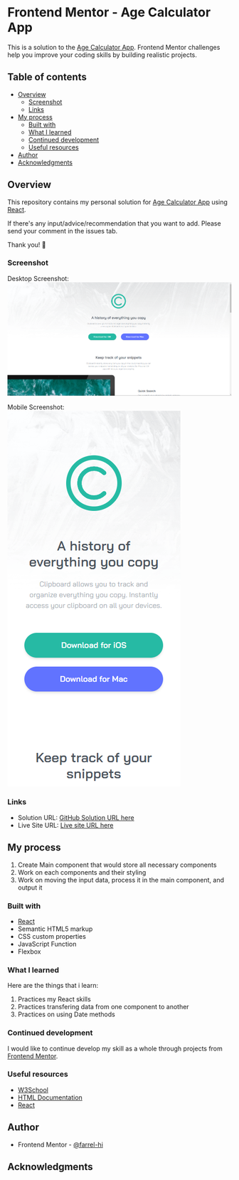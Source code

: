 # Frontend Mentor - Age Calculator App

This is a solution to the [Age Calculator App](https://www.frontendmentor.io/challenges/age-calculator-app-dF9DFFpj-Q). Frontend Mentor challenges help you improve your coding skills by building realistic projects. 
## Table of contents

- [Overview](#overview)
  - [Screenshot](#screenshot)
  - [Links](#links)
- [My process](#my-process)
  - [Built with](#built-with)
  - [What I learned](#what-i-learned)
  - [Continued development](#continued-development)
  - [Useful resources](#useful-resources)
- [Author](#author)
- [Acknowledgments](#acknowledgments)

## Overview
This repository contains my personal solution for [Age Calculator App](https://www.frontendmentor.io/challenges/age-calculator-app-dF9DFFpj-Q) using [React](https://react.dev/).

If there's any input/advice/recommendation that you want to add. Please send your comment in the issues tab.

Thank you! 🙏

### Screenshot

Desktop Screenshot:
![](./screenshot/desktop-screenshot.png)

Mobile Screenshot:
![](./screenshot/mobile-screenshot.png)


### Links

- Solution URL: [GitHub Solution URL here](https://github.com/farrel-hi/frontend-mentor-advice-generator-app-main)
- Live Site URL: [Live site URL here](https://farrel-hi.github.io/frontend-mentor-advice-generator-app-main/)

## My process
1. Create Main component that would store all necessary components
2. Work on each components and their styling
3. Work on moving the input data, process it in the main component, and output it

### Built with

- [React](https://react.dev/)
- Semantic HTML5 markup
- CSS custom properties
- JavaScript Function
- Flexbox

### What I learned

Here are the things that i learn:
1. Practices my React skills
2. Practices transfering data from one component to another
3. Practices on using Date methods

### Continued development

I would like to continue develop my skill as a whole through projects from [Frontend Mentor](https://www.frontendmentor.io/).

### Useful resources

- [W3School](https://www.w3schools.com/)
- [HTML Documentation](https://developer.mozilla.org/en-US/docs/Web/HTML)
- [React](https://react.dev/)

## Author

- Frontend Mentor - [@farrel-hi](https://www.frontendmentor.io/profile/farrel-hi)

## Acknowledgments
